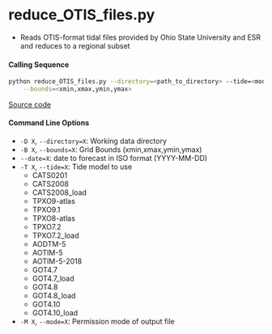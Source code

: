reduce_OTIS_files.py
====================

- Reads OTIS-format tidal files provided by Ohio State University and ESR and reduces to a regional subset

#### Calling Sequence
```bash
python reduce_OTIS_files.py --directory=<path_to_directory> --tide=<model> \
    --bounds=<xmin,xmax,ymin,ymax>
```
[Source code](https://github.com/tsutterley/pyTMD/blob/master/scripts/reduce_OTIS_files.py)

#### Command Line Options
 - `-D X`, `--directory=X`: Working data directory
 - `-B X`, `--bounds=X`: Grid Bounds (xmin,xmax,ymin,ymax)
 - `--date=X`: date to forecast in ISO format (YYYY-MM-DD)
 - `-T X`, `--tide=X`: Tide model to use
     * CATS0201
     * CATS2008
     * CATS2008_load
     * TPXO9-atlas
     * TPXO9.1
     * TPXO8-atlas
     * TPXO7.2
     * TPXO7.2_load
     * AODTM-5
     * AOTIM-5
     * AOTIM-5-2018
     * GOT4.7
     * GOT4.7_load
     * GOT4.8
     * GOT4.8_load
     * GOT4.10
     * GOT4.10_load
 - `-M X`, `--mode=X`: Permission mode of output file
